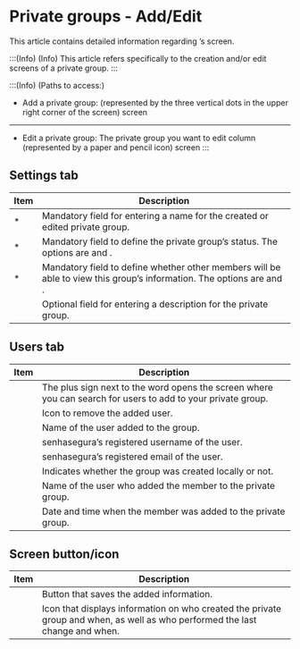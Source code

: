 # Private groups - Add/Edit 

This article contains detailed information regarding ’s  screen. 

:::(Info) (Info)
This article refers specifically to the creation and/or edit screens of a private group.
:::

:::(Info) (Paths to access:)

* Add a private group:
 (represented by the three vertical dots in the upper right corner of the screen)  screen 
----

* Edit a private group:
 The private group you want to edit  column  (represented by a paper and pencil icon)  screen
:::

## Settings tab



| Item | Description |
| --- | --- |
|* | Mandatory field for entering a name for the created or edited private group. |
| * | Mandatory field to define the private group’s status. The options are  and . |
| * | Mandatory field to define whether other members will be able to view this group’s information. The options are  and . |
|  | Optional field for entering a description for the private group. |

## Users tab


| Item | Description |
| --- | --- |
|  | The plus sign next to the word  opens the  screen where you can search for users to add to your private group. |
|  | Icon to remove the added user. |
|  |  Name of the user added to the group. |
|  | senhasegura’s registered username of the user. |
|  | senhasegura’s registered email of the user. |
|  | Indicates whether the group was created locally or not. |
|  | Name of the user who added the member to the private group. |
|  | Date and time when the member was added to the private group. |

## Screen button/icon

| Item | Description |
| --- | --- |
|  | Button that saves the added information. |
|  | Icon that displays information on who created the private group and when, as well as who performed the last change and when. |